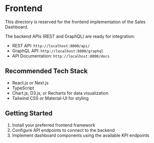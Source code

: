 # Frontend

This directory is reserved for the frontend implementation of the Sales Dashboard.

The backend APIs (REST and GraphQL) are ready for integration:
- REST API: `http://localhost:8000/api/`
- GraphQL API: `http://localhost:8000/graphql`
- API Documentation: `http://localhost:8000/docs`

## Recommended Tech Stack
- React.js or Next.js
- TypeScript
- Chart.js, D3.js, or Recharts for data visualization
- Tailwind CSS or Material-UI for styling

## Getting Started
1. Install your preferred frontend framework
2. Configure API endpoints to connect to the backend
3. Implement dashboard components using the available KPI endpoints
